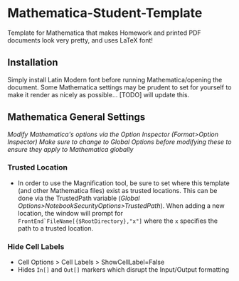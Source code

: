 Mathematica-Student-Template
============================

Template for Mathematica that makes Homework and printed PDF documents look very pretty, and uses LaTeX font!

Installation
------------

Simply install Latin Modern font before running Mathematica/opening the document. Some Mathematica settings may be prudent to set for yourself to make it render as nicely as possible... [TODO] will update this.


Mathematica General Settings
----------------------------
_Modify Mathematica's options via the Option Inspector (Format>Option Inspector)_
_Make sure to change to Global Options before modifying these to ensure they apply to Mathematica globally_


### Trusted Location
  - In order to use the Magnification tool, be sure to set where this template (and other Mathematica files) exist as trusted locations. This can be done via the TrustedPath variable (_Global Options>NotebookSecurityOptions>TrustedPath_). When adding a new location, the window will prompt for ``FrontEnd`FileName[{$RootDirectory},"x"]`` where the `x` specifies the path to a trusted location.
  
### Hide Cell Labels
  - Cell Options > Cell Labels > ShowCellLabel=False
  - Hides `In[]` and `Out[]` markers which disrupt the Input/Output formatting

